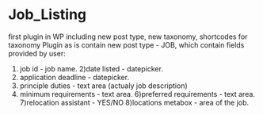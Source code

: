 # Job_Listing
first plugin in WP including new post type, new taxonomy, shortcodes for taxonomy 
Plugin as is contain new post type - JOB, which contain fields provided by user:
1) job id - job name.
2)date listed - datepicker.
3) application deadline - datepicker.
4) principle duties - text area (actualy job description)
5) minimum requirements - text area.
6)preferred requirements - text area.
7)relocation assistant - YES/NO
8)locations metabox - area of the job.
